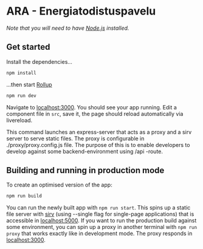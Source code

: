 # ARA - Energiatodistuspavelu

*Note that you will need to have [Node.js](https://nodejs.org) installed.*

## Get started

Install the dependencies...

```bash
npm install
```

...then start [Rollup](https://rollupjs.org)

```bash
npm run dev
```

Navigate to [localhost:3000](http://localhost:3000). You should see your app running. Edit a component file in `src`, save it, the page should reload automatically via livereload.

This command launches an express-server that acts as a proxy and a sirv server to serve static files. The proxy is configurable in ./proxy/proxy.config.js file. The purpose of this is to enable developers to develop against some backend-environment using /api -route.

## Building and running in production mode

To create an optimised version of the app:

```bash
npm run build
```

You can run the newly built app with `npm run start`. This spins up a static file server with [sirv](https://github.com/lukeed/sirv) (using --single flag for single-page applications) that is accessible in [localhost:5000](http://localhost:5000). If you want to run the production build against some environment, you can spin up a proxy in another terminal with `npm run proxy` that works exactly like in development mode. The proxy responds in [localhost:3000](http://localhost:3000).